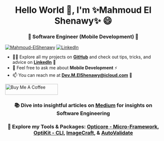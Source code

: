 <h1 align="center">Hello World 👋, I'm ✨Mahmoud El Shenawy✨ 😄</h1>
<h3 align="center">🌱 Software Engineer (Mobile Development) 🧐</h3>

<a href="https://github.com/Mahmoud-ElShenawy" target="_blank"><img src="https://komarev.com/ghpvc/?username=Mahmoud-ElShenawy&label=Profile%20views&color=0e75b6&style=flat" alt="Mahmoud-ElShenawy"></a>
<a href="https://www.linkedin.com/in/dev-mahmoud-elshenawy" target="_blank"><img src="https://img.shields.io/badge/LinkedIn-Mahmoud%20El%20Shenawy-blue" alt="LinkedIn"></a>

- 👨‍💻 Explore all my projects on **[GitHub](https://github.com/Mahmoud-ElShenawy)** and check out tips, tricks, and advice on **[LinkedIn](https://www.linkedin.com/in/dev-mahmoud-elshenawy)** 👯
- 💬 Feel free to ask me about **Mobile Development** ⚡
- 📫 You can reach me at **Dev.M.ElShenawy@icloud.com** 🔭

<a href="https://www.buymeacoffee.com/m.elshenawy" target="_blank"><img src="https://cdn.buymeacoffee.com/buttons/default-orange.png" alt="Buy Me A Coffee" height="35" width="170"> </a>

<h3 align="center">📚 Dive into insightful articles on <a href="https://medium.com/@dev-mahmoud-elshenawy" target="_blank">Medium</a> for insights on Software Engineering</h3>
<h3 align="center">🚀 Explore my Tools & Packages: 
<a href="https://pub.dev/packages/opticore" target="_blank">Opticore - Micro-Framework</a>,  
<a href="https://github.com/dev-mahmoud-elshenawy/optikit" target="_blank">OptiKit - CLI</a>, 
<a href="https://pub.dev/packages/image_craft" target="_blank">ImageCraft</a>, & 
<a href="https://pub.dev/packages/auto_validate" target="_blank">AutoValidate</a>
</h3>
